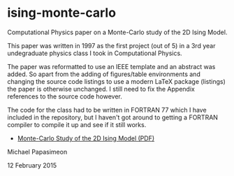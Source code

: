 # ising-monte-carlo

Computational Physics paper on a Monte-Carlo study of the 2D Ising Model.

This paper was written in 1997 as the first project (out of 5) in a 3rd year undegraduate
physics class I took in Computational Physics. 

The paper was reformatted to use an IEEE template and an abstract was added.
So apart from the adding of figures/table environments and changing the source code 
listings to use a modern LaTeX package (listings) the paper is otherwise unchanged.
I still need to fix the Appendix references to the source code however. 

The code for the class had to be written in FORTRAN 77 which I have included in the repository, but I haven't got around to getting a FORTRAN compiler to compile it up and see if it still works. 

* [Monte-Carlo Study of the 2D Ising Model (PDF)](https://github.com/mikepsn/ising-monte-carlo/blob/master/ising.pdf?raw=true)

Michael Papasimeon

12 February 2015
